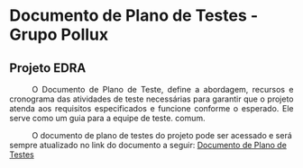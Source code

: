 # Documento de Plano de Testes - Grupo Pollux 
## Projeto EDRA

<style>
    p{
        text-indent: 40px;
    }
</style>

<div style="text-align: justify;">
<p>
O Documento de Plano de Teste, define a abordagem, recursos e cronograma das atividades de teste necessárias para garantir que o projeto atenda aos requisitos especificados e funcione conforme o esperado. Ele serve como um guia para a equipe de teste. 
comum.
</p>
</div>


O documento de plano de testes do projeto pode ser acessado e será sempre atualizado no link do documento a seguir: [Documento de Plano de Testes]()